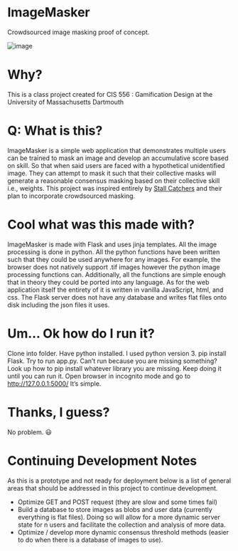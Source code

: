 

# ImageMasker

Crowdsourced image masking proof of concept.

![image](https://user-images.githubusercontent.com/43831063/116169594-0ceb7580-a6d3-11eb-884b-044eee75f6f3.png)


# Why? 

This is a class project created for CIS 556 : Gamification Design at the University of Massachusetts Dartmouth

# Q: What is this?  

ImageMasker is a simple web application that demonstrates multiple users can be trained to mask an image and develop an accumulative score based on skill.  So that when said users are faced with a hypothetical unidentified image. They can attempt to mask it such that their collective masks will generate a reasonable consensus masking based on their collective skill i.e., weights. 
This project was inspired entirely by [Stall Catchers](https://stallcatchers.com/main) and their plan to incorporate crowdsourced masking. 

# Cool what was this made with? 

ImageMasker is made with Flask and uses jinja templates. All the image processing is done in python. All the python functions have been written such that they could be used anywhere for any images. For example, the browser does not natively support .tif images however the python image processing functions can. Additionally, all the functions are simple enough that in theory they could be ported into any language. As for the web application itself the entirety of it is written in vanilla JavaScript, html, and css. The Flask server does not have any database and writes flat files onto disk including the json files it uses. 

# Um… Ok how do I run it? 

Clone into folder. Have python installed. I used python version 3. pip install Flask. Try to run app.py. Can’t run because you are missing something? Look up how to pip install whatever library you are missing. Keep doing it until you can run it. Open browser in incognito mode and go to http://127.0.0.1:5000/
It’s simple. 

# Thanks, I guess? 

No problem. 😃

# Continuing Development Notes 

As this is a prototype and not ready for deployment below is a list of general areas that should be addressed 
in this project to continue development. 

* Optimize GET and POST request (they are slow and some times fail)
* Build a database to store images as blobs and user data (currently everything is flat files). Doing so will allow for a more dynamic server state for n users and facilitate the collection and analysis of more data.
* Optimize / develop more dynamic consensus threshold methods (easier to do when there is a database of images to use). 

